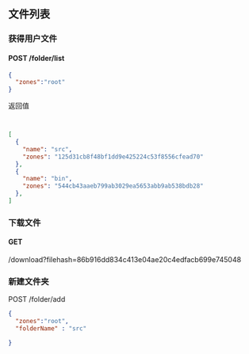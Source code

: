 ## 文件列表

### 获得用户文件

#### POST  /folder/list

````json
{
  "zones":"root"
}
````


返回值

````  json


[
  {
    "name": "src",
    "zones": "125d31cb8f48bf1dd9e425224c53f8556cfead70"
  },
  {
    "name": "bin",
    "zones": "544cb43aaeb799ab3029ea5653abb9ab538bdb28"
  },
]

````

### 下载文件

#### GET 
/download?filehash=86b916dd834c413e04ae20c4edfacb699e745048


### 新建文件夹

POST /folder/add

````json
{
  "zones":"root",
  "folderName" : "src"

}
````